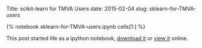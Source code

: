 Title: scikit-learn for TMVA Users
date: 2015-02-04
slug: sklearn-for-TMVA-users

{% notebook sklearn-for-TMVA-users.ipynb cells[1:] %}

This post started life as a ipython notebook,
[download it](/downloads/notebooks/sklearn-for-TMVA-users.ipynb)
or
[view it](http://nbviewer.ipython.org/url/betatim.github.io//downloads/notebooks/sklearn-for-TMVA-users.ipynb) online.